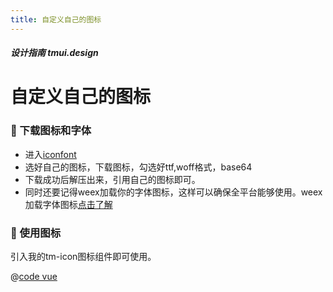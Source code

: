 ```yaml
---
title: 自定义自己的图标
---
```


<dirtoc></dirtoc>

##### 设计指南 tmui.design

# 自定义自己的图标


### :tada: 下载图标和字体

- 进入[iconfont](https://www.iconfont.cn/)
- 选好自己的图标，下载图标，勾选好ttf,woff格式，base64
- 下载成功后解压出来，引用自己的图标即可。
- 同时还要记得weex加载你的字体图标，这样可以确保全平台能够使用。weex加载字体图标[点击了解](https://doc.weex.io/zh/docs/modules/dom.html#addrule)

### :tada: 使用图标

引入我的tm-icon图标组件即可使用。

<webview url="https://tmui.design/h5/#/pages/changyong/icon"></webview>

@[code vue](pages/changyong/icon.nvue)